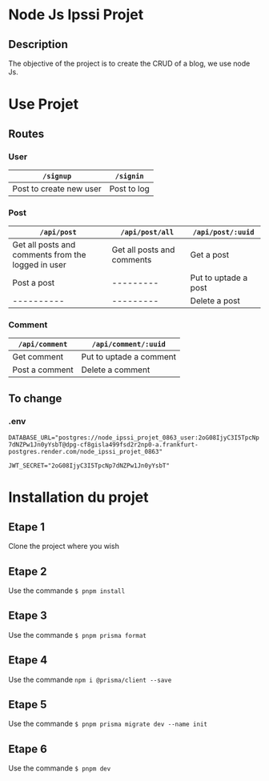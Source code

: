 # Node Js Ipssi Projet
## Description
The objective of the project is to create the CRUD of a blog, we use node Js.

# Use Projet 

## Routes
### User
|`/signup`|`/signin`|
|----------|---------|
|Post to create new user|Post to log|
### Post
|`/api/post`|`/api/post/all`|`/api/post/:uuid`|
|----------|---------|-------|
|Get all posts and comments from the logged in user|Get all posts and comments|Get a post|
|Post a post|---------|Put to uptade a post|
|----------|---------|Delete a post|
### Comment
|`/api/comment`|`/api/comment/:uuid`|
|----------|---------|
|Get comment|Put to uptade a comment|
|Post a comment|Delete a comment|

## To change
### .env
`DATABASE_URL="postgres://node_ipssi_projet_0863_user:2oG08IjyC3I5TpcNp7dNZPw1Jn0yYsbT@dpg-cf8gisla499fsd2r2np0-a.frankfurt-postgres.render.com/node_ipssi_projet_0863"`

`JWT_SECRET="2oG08IjyC3I5TpcNp7dNZPw1Jn0yYsbT"`

# Installation du projet
## Etape 1
Clone the project where you wish
## Etape 2
Use the commande `$ pnpm install`
## Etape 3
Use the commande `$ pnpm prisma format`
## Etape 4
Use the commande `npm i @prisma/client --save`
## Etape 5
Use the commande `$ pnpm prisma migrate dev --name init`
## Etape 6
Use the commande `$ pnpm dev`
